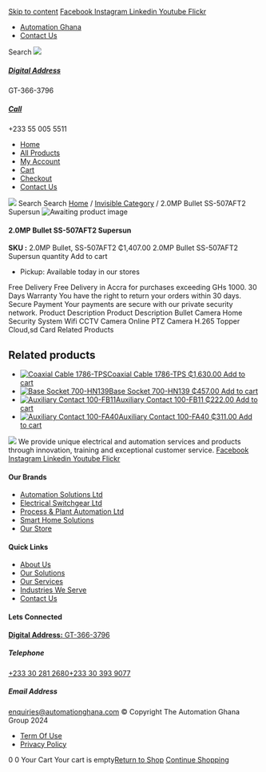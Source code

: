 [Skip to content](https://store.automationghana.com/product/2-0mp-bullet-ss-507aft2-supersun/#content)
[ Facebook ](https://www.facebook.com/automationgh/) [ Instagram ](https://www.instagram.com/automationgh/) [ Linkedin ](https://www.linkedin.com/company/the-automation-ghana-limited/) [ Youtube ](https://www.youtube.com/channel/UCurrRDUSm5oIW39VXjn1u0w) [ Flickr ](https://www.flickr.com/photos/181794037@N07/)
  * [ Automation Ghana ](https://automationghana.com)
  * [ Contact Us ](https://store.automationghana.com/contact/)


Search
[ ![](https://store.automationghana.com/wp-content/uploads/2024/04/Website-TAGG-Logo-BLUE.png) ](https://store.automationghana.com/)
[ ](https://maps.app.goo.gl/m4xeaagWCNbLk4jM6)
#####  [ Digital Address ](https://maps.app.goo.gl/m4xeaagWCNbLk4jM6)
GT-366-3796 
[ ](tel:+233550055511)
#####  [ Call ](tel:+233550055511)
+233 55 005 5511 
  * [Home](https://store.automationghana.com/)
  * [All Products](https://store.automationghana.com/shop/)
  * [My Account](https://store.automationghana.com/my-account/)
  * [Cart](https://store.automationghana.com/cart/)
  * [Checkout](https://store.automationghana.com/checkout/)
  * [Contact Us](https://store.automationghana.com/contact/)


[![](https://store.automationghana.com/wp-content/uploads/2024/04/AutomationGhana_logo_white.png)](https://store.automationghana.com)
Search
Search
[Home](https://store.automationghana.com) / [Invisible Category](https://store.automationghana.com/product-category/invisible-category/) / 2.0MP Bullet SS-507AFT2 Supersun
![Awaiting product image](https://store.automationghana.com/wp-content/uploads/woocommerce-placeholder-600x600.png)
####  2.0MP Bullet SS-507AFT2 Supersun 
**SKU :** 2.0MP Bullet, SS-507AFT2 
₵1,407.00
2.0MP Bullet SS-507AFT2 Supersun quantity
Add to cart
  * Pickup: Available today in our stores


Free Delivery 
Free Delivery in Accra for purchases exceeding GHs 1000. 
30 Days Warranty 
You have the right to return your orders within 30 days. 
Secure Payment 
Your payments are secure with our private security network. 
Product Description
Product Description
Bullet Camera Home Security System Wifi CCTV Camera Online PTZ Camera H.265 Topper Cloud,sd Card
Related Products 
## Related products
  * [![Coaxial Cable 1786-TPS](https://store.automationghana.com/wp-content/uploads/2020/12/1786-TPS-300x300.jpg)Coaxial Cable 1786-TPS ₵1,630.00 ](https://store.automationghana.com/product/coaxial-cable-1786-tps/)
[Add to cart](https://store.automationghana.com/product/2-0mp-bullet-ss-507aft2-supersun/?add-to-cart=2983)
  * [![Base Socket 700-HN139](https://store.automationghana.com/wp-content/uploads/2020/12/700-HN139.jpg)Base Socket 700-HN139 ₵457.00 ](https://store.automationghana.com/product/base-socket-700-hn139/)
[Add to cart](https://store.automationghana.com/product/2-0mp-bullet-ss-507aft2-supersun/?add-to-cart=2971)
  * [![Auxiliary Contact 100-FB11](https://store.automationghana.com/wp-content/uploads/2020/11/100-FB11.jpg)Auxiliary Contact 100-FB11 ₵222.00 ](https://store.automationghana.com/product/auxiliary-contact-100-fb11-rockwell/)
[Add to cart](https://store.automationghana.com/product/2-0mp-bullet-ss-507aft2-supersun/?add-to-cart=2941)
  * [![Auxiliary Contact 100-FA40](https://store.automationghana.com/wp-content/uploads/2020/11/100-FA40.jpg)Auxiliary Contact 100-FA40 ₵311.00 ](https://store.automationghana.com/product/auxiliary-contact-100-fa40-rockwell/)
[Add to cart](https://store.automationghana.com/product/2-0mp-bullet-ss-507aft2-supersun/?add-to-cart=2939)


![](https://store.automationghana.com/wp-content/uploads/2024/04/AutomationGhana_logo_white.png)
We provide unique electrical and automation services and products through innovation, training and exceptional customer service.
[ Facebook ](https://www.facebook.com/automationgh/) [ Instagram ](https://www.instagram.com/automationgh/) [ Linkedin ](https://www.linkedin.com/company/the-automation-ghana-limited/) [ Youtube ](https://www.youtube.com/channel/UCurrRDUSm5oIW39VXjn1u0w) [ Flickr ](https://www.flickr.com/photos/181794037@N07/)
#### Our Brands
  * [ Automation Solutions Ltd ](https://store.automationghana.com/product/2-0mp-bullet-ss-507aft2-supersun/)
  * [ Electrical Switchgear Ltd ](https://store.automationghana.com/product/2-0mp-bullet-ss-507aft2-supersun/)
  * [ Process & Plant Automation Ltd ](https://store.automationghana.com/product/2-0mp-bullet-ss-507aft2-supersun/)
  * [ Smart Home Solutions ](https://store.automationghana.com/product/2-0mp-bullet-ss-507aft2-supersun/)
  * [ Our Store ](https://store.automationghana.com/product/2-0mp-bullet-ss-507aft2-supersun/)


#### Quick Links
  * [ About Us ](https://store.automationghana.com/product/2-0mp-bullet-ss-507aft2-supersun/)
  * [ Our Solutions ](https://store.automationghana.com/product/2-0mp-bullet-ss-507aft2-supersun/)
  * [ Our Services ](https://store.automationghana.com/product/2-0mp-bullet-ss-507aft2-supersun/)
  * [ Industries We Serve ](https://store.automationghana.com/product/2-0mp-bullet-ss-507aft2-supersun/)
  * [ Contact Us ](https://store.automationghana.com/product/2-0mp-bullet-ss-507aft2-supersun/)


#### Lets Connected
[**Digital Address:** GT-366-3796](https://maps.app.goo.gl/m4xeaagWCNbLk4jM6)
#####  Telephone 
[ +233 30 281 2680](tel:+233302812680)[+233 30 393 9077](https://store.automationghana.com/product/2-0mp-bullet-ss-507aft2-supersun/+233303939077)
#####  Email Address 
enquiries@automationghana.com 
© Copyright The Automation Ghana Group 2024
  * [ Term Of Use ](https://store.automationghana.com/product/2-0mp-bullet-ss-507aft2-supersun/)
  * [ Privacy Policy ](https://store.automationghana.com/product/2-0mp-bullet-ss-507aft2-supersun/)


0
0
Your Cart
Your cart is empty[Return to Shop](https://store.automationghana.com/shop/)
[Continue Shopping](https://store.automationghana.com/product/2-0mp-bullet-ss-507aft2-supersun/)
